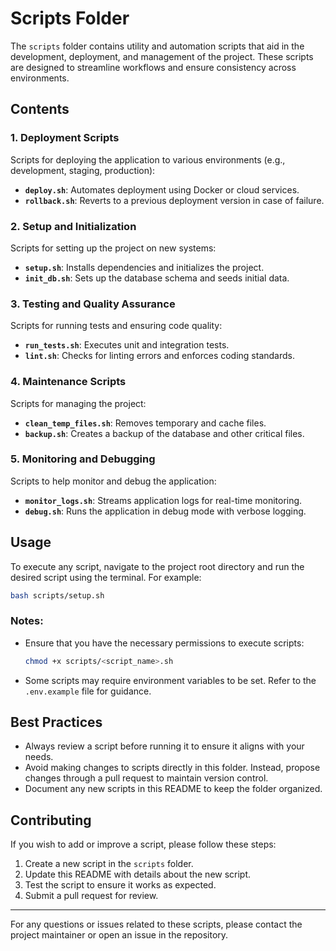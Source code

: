 # Scripts Folder

The `scripts` folder contains utility and automation scripts that aid in the development, deployment, and management of the project. These scripts are designed to streamline workflows and ensure consistency across environments.

## Contents

### 1. Deployment Scripts
Scripts for deploying the application to various environments (e.g., development, staging, production):
- **`deploy.sh`**: Automates deployment using Docker or cloud services.
- **`rollback.sh`**: Reverts to a previous deployment version in case of failure.

### 2. Setup and Initialization
Scripts for setting up the project on new systems:
- **`setup.sh`**: Installs dependencies and initializes the project.
- **`init_db.sh`**: Sets up the database schema and seeds initial data.

### 3. Testing and Quality Assurance
Scripts for running tests and ensuring code quality:
- **`run_tests.sh`**: Executes unit and integration tests.
- **`lint.sh`**: Checks for linting errors and enforces coding standards.

### 4. Maintenance Scripts
Scripts for managing the project:
- **`clean_temp_files.sh`**: Removes temporary and cache files.
- **`backup.sh`**: Creates a backup of the database and other critical files.

### 5. Monitoring and Debugging
Scripts to help monitor and debug the application:
- **`monitor_logs.sh`**: Streams application logs for real-time monitoring.
- **`debug.sh`**: Runs the application in debug mode with verbose logging.

## Usage
To execute any script, navigate to the project root directory and run the desired script using the terminal. For example:
```bash
bash scripts/setup.sh
```

### Notes:
- Ensure that you have the necessary permissions to execute scripts:
  ```bash
  chmod +x scripts/<script_name>.sh
  ```
- Some scripts may require environment variables to be set. Refer to the `.env.example` file for guidance.

## Best Practices
- Always review a script before running it to ensure it aligns with your needs.
- Avoid making changes to scripts directly in this folder. Instead, propose changes through a pull request to maintain version control.
- Document any new scripts in this README to keep the folder organized.

## Contributing
If you wish to add or improve a script, please follow these steps:
1. Create a new script in the `scripts` folder.
2. Update this README with details about the new script.
3. Test the script to ensure it works as expected.
4. Submit a pull request for review.

---

For any questions or issues related to these scripts, please contact the project maintainer or open an issue in the repository.

